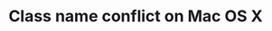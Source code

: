 ---
title: 'Class name conflict on Mac OS X'
redirect_to:
  - 'https://discuss.pencil2d.org/t/class-name-conflict-on-mac-os-x/666'
---